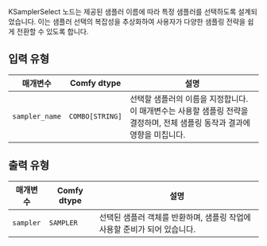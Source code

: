
KSamplerSelect 노드는 제공된 샘플러 이름에 따라 특정 샘플러를 선택하도록 설계되었습니다. 이는 샘플러 선택의 복잡성을 추상화하여 사용자가 다양한 샘플링 전략을 쉽게 전환할 수 있도록 합니다.

## 입력 유형

| 매개변수         | Comfy dtype | 설명                                                                                      |
|-------------------|-------------|------------------------------------------------------------------------------------------------|
| `sampler_name`    | `COMBO[STRING]` | 선택할 샘플러의 이름을 지정합니다. 이 매개변수는 사용할 샘플링 전략을 결정하며, 전체 샘플링 동작과 결과에 영향을 미칩니다. |

## 출력 유형

| 매개변수   | Comfy dtype | 설명                                                                 |
|-------------|-------------|-----------------------------------------------------------------------------|
| `sampler`   | `SAMPLER`   | 선택된 샘플러 객체를 반환하며, 샘플링 작업에 사용할 준비가 되어 있습니다. |
